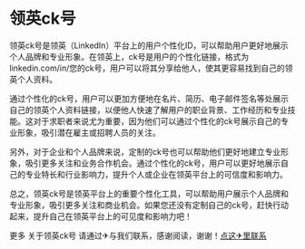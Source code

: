 # 领英ck号

领英ck号是领英（LinkedIn）平台上的用户个性化ID，可以帮助用户更好地展示个人品牌和专业形象。在领英上，ck号是用户的个性化链接，格式为linkedin.com/in/您的ck号，用户可以将其分享给他人，使其更容易找到自己的领英个人资料。

通过个性化的ck号，用户可以更加方便地在名片、简历、电子邮件签名等处展示自己的领英个人资料链接，以便他人快速了解用户的职业背景、工作经历和专业技能。这对于求职者来说尤为重要，因为他们可以通过个性化的ck号展示自己的专业形象，吸引潜在雇主或招聘人员的关注。

另外，对于企业和个人品牌来说，定制的ck号也可以帮助他们更好地建立专业形象，吸引更多关注和业务合作机会。通过个性化的ck号，用户可以更好地展示自己的专业特长和行业影响力，提升个人或企业在领英平台上的可信度和影响力。

总之，领英ck号是领英平台上的重要个性化工具，可以帮助用户展示个人品牌和专业形象，吸引更多关注和商业机会。如果您还没有定制自己的ck号，赶快行动起来，提升自己在领英平台上的可见度和影响力吧！

更多 关于领英ck号 请通过✈与我们联系，感谢阅读，谢谢！[点这✈里联系](https://b.k02.cc)